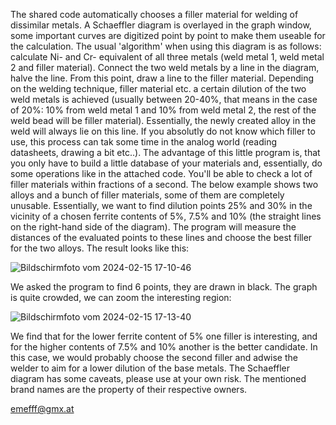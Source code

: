 The shared code automatically chooses a filler material for welding of dissimilar metals. A Schaeffler diagram is overlayed in the graph window, some important curves are digitized point by point to make them useable for the calculation. 
The usual 'algorithm' when using this diagram is as follows: calculate Ni- and Cr- equivalent of all three metals (weld metal 1, weld metal 2 and filler material). Connect the two weld metals by a line in the diagram, halve the line. From this point,
draw a line to the filler material. Depending on the welding technique, filler material etc. a certain dilution of the two weld metals is achieved (usually between 20-40%, that means in the case of 20%: 10% from weld metal 1 and 10% from weld metal 2,
the rest of the weld bead will be filler material). Essentially, the newly created alloy in the weld will always lie on this line. If you absolutly do not know which filler to use, this process can tak some time in the analog world (reading datasheets,
drawing a bit etc..). 
The advantage of this little program is, that you only have to build a little database of your materials and, essentially, do some operations like in the attached code. You'll be able to check a lot of filler materials within fractions of a second.
The below example shows two alloys and a bunch of filler materials, some of them are completely unusable. Essentially, we want to find dilution points 25% and 30% in the vicinity of a chosen ferrite contents of 5%, 7.5% and 10% (the straight lines on the right-hand side of the diagram). The program will measure the distances of the evaluated points to these lines and choose the best filler for the two alloys. The result looks like this:

![Bildschirmfoto vom 2024-02-15 17-10-46](https://github.com/emefff/Finding-Filler-Material-for-Welding-Dissimilar-Alloys/assets/89903493/93fd2805-a959-4902-90b5-996d20296bb5)

We asked the program to find 6 points, they are drawn in black. The graph is quite crowded, we can zoom the interesting region:

![Bildschirmfoto vom 2024-02-15 17-13-40](https://github.com/emefff/Finding-Filler-Material-for-Welding-Dissimilar-Alloys/assets/89903493/2002fd65-0d57-4462-8a3a-ed60dfda26cb)


We find that for the lower ferrite content of 5% one filler is interesting, and for the higher contents of 7.5% and 10% another is the better candidate. In this case, we would probably choose the second filler and adwise the welder to aim for
a lower dilution of the base metals.
The Schaeffler diagram has some caveats, please use at your own risk. The mentioned brand names are the property of their respective owners.

emefff@gmx.at
